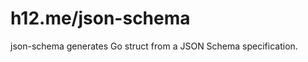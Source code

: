 h12.me/json-schema
==================

json-schema generates Go struct from a JSON Schema specification.
